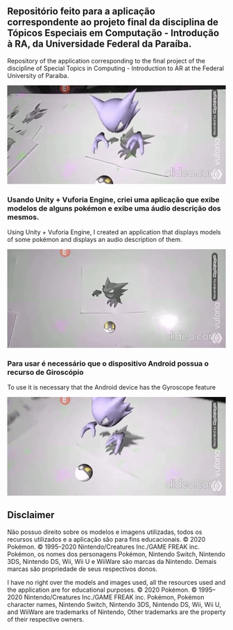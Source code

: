 ## Repositório feito para a aplicação correspondente ao projeto final da disciplina de Tópicos Especiais em Computação - Introdução à RA, da Universidade Federal da Paraíba.

Repository of the application corresponding to the final project of the discipline of Special Topics in Computing - Introduction to AR at the Federal University of Paraíba.



 ![Rotating Pokemon](gifs/gif3.gif)


### Usando Unity + Vuforia Engine, criei uma aplicação que exibe modelos de alguns pokémon e exibe uma áudio descrição dos mesmos.

Using Unity + Vuforia Engine, I created an application that displays models of some pokémon and displays an audio description of them.

![Pokemon Appeared](gifs/gif2.gif)

### Para usar é necessário que o dispositivo Android possua o recurso de Giroscópio

To use it is necessary that the Android device has the Gyroscope feature

![Stopped Pokemon](gifs/gif1)

## Disclaimer

Não possuo direito sobre os modelos e imagens utilizadas, todos os recursos utilizados e a aplicação são para fins educacionais.
© 2020 Pokémon. © 1995–2020 Nintendo/Creatures Inc./GAME FREAK inc. Pokémon, os nomes dos personagens Pokémon, Nintendo Switch, Nintendo 3DS, Nintendo DS, Wii, Wii U e WiiWare são marcas da Nintendo.
Demais marcas são propriedade de seus respectivos donos.

I have no right over the models and images used, all the resources used and the application are for educational purposes.
© 2020 Pokémon. © 1995–2020 Nintendo/Creatures Inc./GAME FREAK inc. Pokémon, Pokémon character names, Nintendo Switch, Nintendo 3DS, Nintendo DS, Wii, Wii U, and WiiWare are trademarks of Nintendo, Other trademarks are the property of their respective owners.
